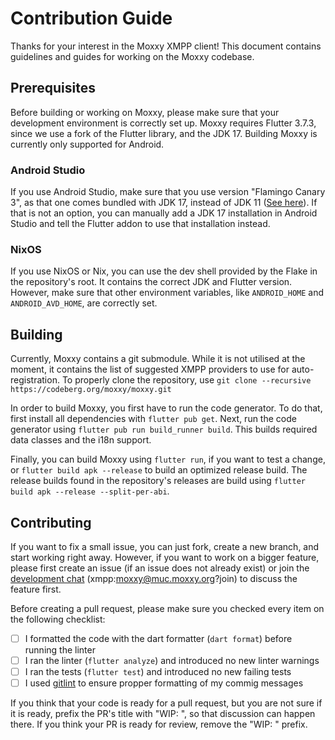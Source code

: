 # Contribution Guide

Thanks for your interest in the Moxxy XMPP client! This document contains guidelines and guides for working
on the Moxxy codebase.

## Prerequisites

Before building or working on Moxxy, please make sure that your development environment is correctly set up.
Moxxy requires Flutter 3.7.3, since we use a fork of the Flutter library, and the JDK 17. Building Moxxy
is currently only supported for Android.

### Android Studio

If you use Android Studio, make sure that you use version "Flamingo Canary 3", as that one comes bundled with
JDK 17, instead of JDK 11 ([See here](https://codeberg.org/moxxy/moxxy/issues/252)). If that is
not an option, you can manually add a JDK 17 installation in Android Studio and tell the Flutter addon
to use that installation instead.

### NixOS

If you use NixOS or Nix, you can use the dev shell provided by the Flake in the repository's root. It contains
the correct JDK and Flutter version. However, make sure that other environment variables, like
`ANDROID_HOME` and `ANDROID_AVD_HOME`, are correctly set.

## Building

Currently, Moxxy contains a git submodule. While it is not utilised at the moment, it contains
the list of suggested XMPP providers to use for auto-registration. To properly clone the
repository, use `git clone --recursive https://codeberg.org/moxxy/moxxy.git`

In order to build Moxxy, you first have to run the code generator. To do that, first install all dependencies with
`flutter pub get`. Next, run the code generator using `flutter pub run build_runner build`. This builds required
data classes and the i18n support.

Finally, you can build Moxxy using `flutter run`, if you want to test a change, or `flutter build apk --release` to build
an optimized release build. The release builds found in the repository's releases are build using `flutter build apk --release --split-per-abi`.

## Contributing

If you want to fix a small issue, you can just fork, create a new branch, and start working right away. However, if you want to work
on a bigger feature, please first create an issue (if an issue does not already exist) or join the [development chat](xmpp:moxxy@muc.moxxy.org?join) (xmpp:moxxy@muc.moxxy.org?join)
to discuss the feature first.

Before creating a pull request, please make sure you checked every item on the following checklist:

- [ ] I formatted the code with the dart formatter (`dart format`) before running the linter
- [ ] I ran the linter (`flutter analyze`) and introduced no new linter warnings
- [ ] I ran the tests (`flutter test`) and introduced no new failing tests
- [ ] I used [gitlint](https://github.com/jorisroovers/gitlint) to ensure propper formatting of my commig messages

If you think that your code is ready for a pull request, but you are not sure if it is ready, prefix the PR's title with "WIP: ", so that discussion
can happen there. If you think your PR is ready for review, remove the "WIP: " prefix.
